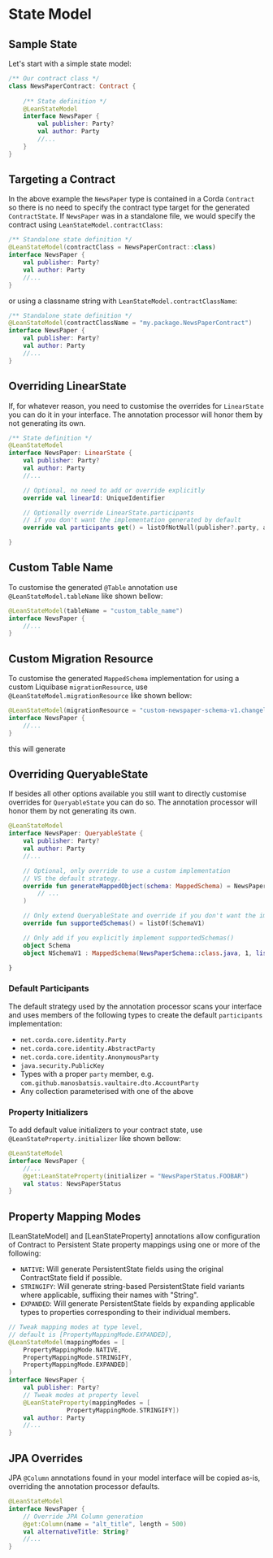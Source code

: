 # State Model

## Sample State

Let's start with a simple state model:

```kotlin
/** Our contract class */
class NewsPaperContract: Contract {
    
    /** State definition */
    @LeanStateModel
    interface NewsPaper {
        val publisher: Party?
        val author: Party
        //...
    }
}
```

## Targeting a Contract

In the above example the `NewsPaper` type is contained in a Corda `Contract` so there is no need 
to specify the contract type target for the generated `ContractState`. If `NewsPaper` was in a standalone 
file, we would specify the contract using `LeanStateModel.contractClass`:


```kotlin
/** Standalone state definition */
@LeanStateModel(contractClass = NewsPaperContract::class)
interface NewsPaper {
    val publisher: Party?
    val author: Party
    //...
}
```

or using a classname string with `LeanStateModel.contractClassName`:

```kotlin
/** Standalone state definition */
@LeanStateModel(contractClassName = "my.package.NewsPaperContract")
interface NewsPaper {
    val publisher: Party?
    val author: Party
    //...
}
```

## Overriding LinearState

If, for whatever reason, you need to customise the overrides  for `LinearState` you can 
do it in your interface. The annotation processor will honor them by not generating its own.

```kotlin
/** State definition */
@LeanStateModel
interface NewsPaper: LinearState {
    val publisher: Party?
    val author: Party
    //...

    // Optional, no need to add or override explicitly
    override val linearId: UniqueIdentifier

    // Optionally override LinearState.participants  
    // if you don't want the implementation generated by default
    override val participants get() = listOfNotNull(publisher?.party, author.party)

}
```


## Custom Table Name

To customise the generated `@Table` annotation use `@LeanStateModel.tableName` like
shown bellow:


```kotlin
@LeanStateModel(tableName = "custom_table_name")
interface NewsPaper {
    //...
}
```

## Custom Migration Resource

To customise the generated `MappedSchema` implementation for using a custom Liquibase `migrationResource`, 
use `@LeanStateModel.migrationResource` like shown bellow:


```kotlin
@LeanStateModel(migrationResource = "custom-newspaper-schema-v1.changelog-master.xml")
interface NewsPaper {
    //...
}
```

this will generate

## Overriding QueryableState

If besides all other options available you still want to directly customise overrides  for `QueryableState` 
you can do so. The annotation processor will honor them by not generating its own.


```kotlin
@LeanStateModel
interface NewsPaper: QueryableState {
    val publisher: Party?
    val author: Party
    //...

    // Optional, only override to use a custom implementation 
    // VS the default strategy. 
    override fun generateMappedObject(schema: MappedSchema) = NewsPaperPersistentState(
        // ...
    )

    // Only extend QueryableState and override if you don't want the implementation generated by default
    override fun supportedSchemas() = listOf(SchemaV1)

    // Only add if you explicitly implement supportedSchemas()
    object Schema
    object NSchemaV1 : MappedSchema(NewsPaperSchema::class.java, 1, listOf(NewsPaperPersistentState::class.java))

}
```

### Default Participants

The default strategy used by the annotation processor scans your interface and uses members of the following types 
to create the default `participants` implementation:

- `net.corda.core.identity.Party`
- `net.corda.core.identity.AbstractParty`
- `net.corda.core.identity.AnonymousParty`
- `java.security.PublicKey`
- Types with a proper `party` member, e.g. `com.github.manosbatsis.vaultaire.dto.AccountParty` 
- Any collection parameterised with one of the above


### Property Initializers

To add default value initializers to your contract state, use `@LeanStateProperty.initializer` like
shown bellow:


```kotlin
@LeanStateModel
interface NewsPaper {
    //...
    @get:LeanStateProperty(initializer = "NewsPaperStatus.FOOBAR")
    val status: NewsPaperStatus
}
```

## Property Mapping Modes

[LeanStateModel] and [LeanStateProperty] annotations allow configuration of Contract to Persistent State 
property mappings using one or more of the following:


- `NATIVE`: Will generate PersistentState fields using the original ContractState field if possible.
- `STRINGIFY`: Will generate string-based PersistentState field variants where applicable, suffixing their names with "String".
- `EXPANDED`: Will generate PersistentState fields by expanding applicable types to properties corresponding to their individual members.

```kotlin
// Tweak mapping modes at type level, 
// default is [PropertyMappingMode.EXPANDED],
@LeanStateModel(mappingModes = [
    PropertyMappingMode.NATIVE,
    PropertyMappingMode.STRINGIFY,
    PropertyMappingMode.EXPANDED]
)
interface NewsPaper {
    val publisher: Party?
    // Tweak modes at property level
    @LeanStateProperty(mappingModes = [
                PropertyMappingMode.STRINGIFY])
    val author: Party
    //...
}
```

## JPA Overrides

JPA `@Column` annotations found in your model interface will be copied as-is, 
overriding the annotation processor defaults.


```kotlin
@LeanStateModel
interface NewsPaper {
    // Override JPA Column generation 
    @get:Column(name = "alt_title", length = 500)
    val alternativeTitle: String?
    //...
}
```
